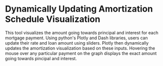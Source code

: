 # Dynamically Updating Amortization Schedule Visualization

This tool visualizes the amount going towards principal and interest for each mortgage payment. Using python's Plotly and Dash libraries, users can update their rate and loan amount using sliders. Plotly then dynamically updates the amortization visualization based on these inputs. Hovering the mouse over any particular payment on the graph displays the exact amount going towards pincipal and interest. 
